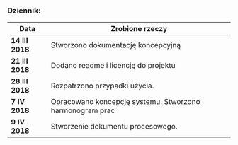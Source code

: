 ### Dziennik:
| Data         | Zrobione rzeczy |
| ------------- | ------------- |
|**14 III 2018** | Stworzono dokumentację koncepcyjną|
|**21 III 2018** | Dodano readme i licencję do projektu|
|**28 III 2018** | Rozpatrzono przypadki użycia.|
| **7 IV 2018**| Opracowano koncepcję systemu. Stworzono harmonogram prac |
| **9 IV 2018**| Stworzenie dokumentu procesowego.|
